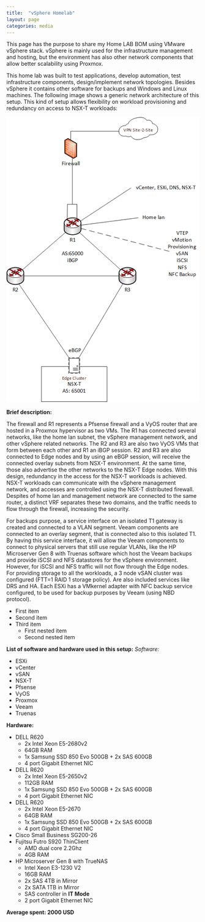 ```yaml
---
title:  "vSphere Homelab"
layout: page
categories: media
---
```


This page has the purpose to share my Home LAB BOM using VMware vSphere stack. vSphere is mainly used for the infrastructure management and hosting, but the environment has also other network components that allow better scalability using Proxmox.



This home lab was built to test applications, develop automation, test infrastructure components, design/implement network topologies. Besides vSphere it contains other software for backups and Windows and Linux machines.
The following image shows a generic network architecture of this setup. This kind of setup allows flexibility on workload provisioning and redundancy on access to NSX-T workloads:

![vsphere](../assets/LPHomeSiteInfra_NoNetworks.png)

**Brief description:**

The firewall and R1 represents a Pfsense firewall and a VyOS router that are hosted in a Proxmox hypervisor as two VMs. The R1 has connected several networks, like the home lan subnet, the vSphere management network, and other vSphere related networks.
The R2 and R3 are also two VyOS VMs that form between each other and R1 an iBGP session. R2 and R3 are also connected to Edge nodes and by using an eBGP session, will receive the connected overlay subnets from NSX-T environment. At the same time, those also advertise the other networks to the NSX-T Edge nodes. With this design, redundancy in the access for the NSX-T workloads is achieved.
NSX-T workloads can communicate with the vSphere management network, and accesses are controlled using the NSX-T distributed firewall.
Despites of home lan and management network are connected to the same router, a distinct VRF separates these two domains, and the traffic needs to flow through the firewall, increasing the security.

For backups purpose, a service interface on an isolated T1 gateway is created and connected to a VLAN segment. Veeam components are connected to an overlay segment, that is connected also to this isolated T1. By having this service interface, it will allow the Veeam components to connect to physical servers that still use regular VLANs, like the HP Microserver Gen 8 with Truenas software which host the Veeam backups and provide iSCSI and NFS datastores for the vSphere environment. However, for iSCSI and NFS traffic will not flow through the Edge nodes.  
For providing storage to all the workloads, a 3 node vSAN cluster was configured (FTT=1 RAID 1 storage policy). Are also included services like DRS and HA. Each ESXi has a VMkernel adapter with NFC backup service configured, to be used for backup purposes by Veeam (using NBD protocol).

* First item
* Second item
* Third item
    * First nested item
    * Second nested item

**List of software and hardware used in this setup:**
*Software:*
* ESXi
* vCenter
* vSAN
* NSX-T
* Pfsense
* VyOS
* Proxmox
* Veeam
* Truenas

**Hardware:**
* DELL R620
    * 2x Intel Xeon E5-2680v2
    * 64GB RAM
    * 1x Samsung SSD 850 Evo 500GB + 2x SAS 600GB
    * 4 port Gigabit Ethernet NIC
* DELL R620
    * 2x Intel Xeon E5-2650v2
    * 112GB RAM
    * 1x Samsung SSD 850 Evo 500GB + 2x SAS 600GB
    * 4 port Gigabit Ethernet NIC
* DELL R620
    * 2x Intel Xeon E5-2670
    * 64GB RAM
    * 1x Samsung SSD 850 Evo 500GB + 2x SAS 600GB
    * 4 port Gigabit Ethernet NIC
* Cisco Small Business SG200-26
* Fujitsu Futro S920 ThinClient
    * AMD dual core 2.2Ghz
    * 4GB RAM
* HP Microserver Gen 8 with TrueNAS
    * Intel Xeon E3-1230 V2
    * 16GB RAM
    * 2x SAS 4TB in Mirror
    * 2x SATA 1TB in Mirror
    * SAS controller in **IT Mode**
    * 2 port Gigabit Ethernet NIC

**Average spent: 2000 USD**